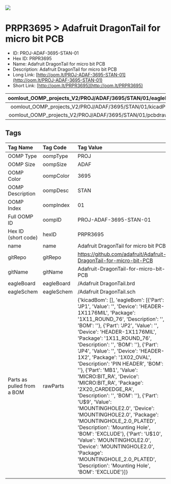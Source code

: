 


  
![][im]
# PRPR3695 > Adafruit DragonTail for micro bit PCB

- ID: PROJ-ADAF-3695-STAN-01
- Hex ID: PRPR3695
- Name: Adafruit DragonTail for micro bit PCB
- Description: Adafruit DragonTail for micro bit PCB
- Long Link: [http://oom.lt/PROJ-ADAF-3695-STAN-01](http://oom.lt/PROJ-ADAF-3695-STAN-01)
- Short Link: [http://oom.lt/PRPR3695](http://oom.lt/PRPR3695)
  

|oomlout_OOMP_projects_V2/PROJ/ADAF/3695/STAN/01/eagleImage.png|oomlout_OOMP_projects_V2/PROJ/ADAF/3695/STAN/01/eagleSchemImage.png|oomlout_OOMP_projects_V2/PROJ/ADAF/3695/STAN/01/kicadPcb3dFront.png|oomlout_OOMP_projects_V2/PROJ/ADAF/3695/STAN/01/kicadPcb3dBack.png|
| :---: | :---: | :---: | :---: |
|oomlout_OOMP_projects_V2/PROJ/ADAF/3695/STAN/01/kicadPcb3d.png|oomlout_OOMP_projects_V2/PROJ/ADAF/3695/STAN/01/bomBack.png|oomlout_OOMP_projects_V2/PROJ/ADAF/3695/STAN/01/bomFront.png|oomlout_OOMP_projects_V2/PROJ/ADAF/3695/STAN/01/pcbdraw.svg|
|oomlout_OOMP_projects_V2/PROJ/ADAF/3695/STAN/01/pcbdrawBack.svg||||

## Tags
  

|Tag Name|Tag Code|Tag Value|
| :--- | :--- | :--- |
|OOMP Type|oompType|PROJ|
|OOMP Size|oompSize|ADAF|
|OOMP Color|oompColor|3695|
|OOMP Description|oompDesc|STAN|
|OOMP Index|oompIndex|01|
|Full OOMP ID|oompID|PROJ-ADAF-3695-STAN-01|
|Hex ID (short code)|hexID|PRPR3695|
|name|name|Adafruit DragonTail for micro bit PCB|
|gitRepo|gitRepo|https://github.com/adafruit/Adafruit-DragonTail-for-micro-bit-PCB|
|gitName|gitName|Adafruit-DragonTail-for-micro-bit-PCB|
|eagleBoard|eagleBoard|/Adafruit DragonTail.brd|
|eagleSchem|eagleSchem|/Adafruit DragonTail.sch|
|Parts as pulled from a BOM|rawParts|{'kicadBom': [], 'eagleBom': [{'Part': 'JP1', 'Value': '', 'Device': 'HEADER-1X1176MIL', 'Package': '1X11_ROUND_76', 'Description': '', 'BOM': ''}, {'Part': 'JP2', 'Value': '', 'Device': 'HEADER-1X1176MIL', 'Package': '1X11_ROUND_76', 'Description': '', 'BOM': ''}, {'Part': 'JP4', 'Value': '', 'Device': 'HEADER-1X2', 'Package': '1X02_OVAL', 'Description': 'PIN HEADER', 'BOM': ''}, {'Part': 'MB1', 'Value': 'MICRO:BIT_RA', 'Device': 'MICRO:BIT_RA', 'Package': '2X20_CARDEDGE_RA', 'Description': '', 'BOM': ''}, {'Part': 'U$9', 'Value': 'MOUNTINGHOLE2.0', 'Device': 'MOUNTINGHOLE2.0', 'Package': 'MOUNTINGHOLE_2.0_PLATED', 'Description': 'Mounting Hole', 'BOM': 'EXCLUDE'}, {'Part': 'U$10', 'Value': 'MOUNTINGHOLE2.0', 'Device': 'MOUNTINGHOLE2.0', 'Package': 'MOUNTINGHOLE_2.0_PLATED', 'Description': 'Mounting Hole', 'BOM': 'EXCLUDE'}]}|
||||



[im]: PROJ/ADAF/3695/STAN/01/kicadPcb3d_450.png
